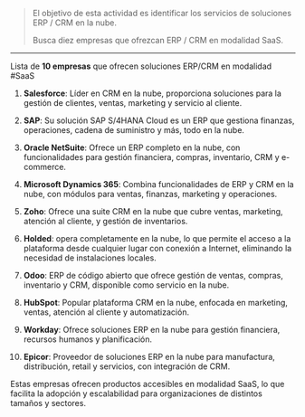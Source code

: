 > El objetivo de esta actividad es identificar los servicios de soluciones ERP / CRM en la nube.
> 
> Busca diez empresas que ofrezcan ERP / CRM en modalidad SaaS.

---
Lista de **10 empresas** que ofrecen soluciones ERP/CRM en modalidad #SaaS

1. **Salesforce**: Líder en CRM en la nube, proporciona soluciones para la gestión de clientes, ventas, marketing y servicio al cliente.

2. **SAP**: Su solución SAP S/4HANA Cloud es un ERP que gestiona finanzas, operaciones, cadena de suministro y más, todo en la nube.

3. **Oracle NetSuite**: Ofrece un ERP completo en la nube, con funcionalidades para gestión financiera, compras, inventario, CRM y e-commerce.

4. **Microsoft Dynamics 365**: Combina funcionalidades de ERP y CRM en la nube, con módulos para ventas, finanzas, marketing y operaciones.

5. **Zoho**: Ofrece una suite CRM en la nube que cubre ventas, marketing, atención al cliente, y gestión de inventarios.

6. **Holded**:  opera completamente en la nube, lo que permite el acceso a la plataforma desde cualquier lugar con conexión a Internet, eliminando la necesidad de instalaciones locales.

7. **Odoo**: ERP de código abierto que ofrece gestión de ventas, compras, inventario y CRM, disponible como servicio en la nube.

8. **HubSpot**: Popular plataforma CRM en la nube, enfocada en marketing, ventas, atención al cliente y automatización.

9. **Workday**: Ofrece soluciones ERP en la nube para gestión financiera, recursos humanos y planificación.

10. **Epicor**: Proveedor de soluciones ERP en la nube para manufactura, distribución, retail y servicios, con integración de CRM.

Estas empresas ofrecen productos accesibles en modalidad SaaS, lo que facilita la adopción y escalabilidad para organizaciones de distintos tamaños y sectores.